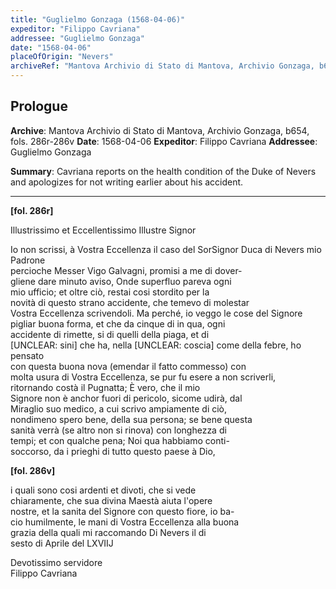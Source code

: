 ```yaml
---
title: "Guglielmo Gonzaga (1568-04-06)"
expeditor: "Filippo Cavriana"
addressee: "Guglielmo Gonzaga"
date: "1568-04-06"
placeOfOrigin: "Nevers"
archiveRef: "Mantova Archivio di Stato di Mantova, Archivio Gonzaga, b654, fols. 286r-286v"
---
```


## Prologue

**Archive**: Mantova Archivio di Stato di Mantova, Archivio Gonzaga, b654, fols. 286r-286v
**Date**: 1568-04-06
**Expeditor**: Filippo Cavriana
**Addressee**: Guglielmo Gonzaga

**Summary**: Cavriana reports on the health condition of the Duke of Nevers and apologizes for not writing earlier about his accident.

---


**[fol. 286r]**

Illustrissimo  et Eccellentissimo Illustre Signor 

Io non  scrissi, à Vostra Eccellenza  il caso del SorSignor Duca di Nevers mio Padrone   
percioche Messer  Vigo Galvagni, promisi a me di dover-  
gliene dare minuto aviso, Onde superfluo pareva ogni   
mio ufficio; et oltre ciò, restai cosi stordito per la   
novità di questo  strano accidente, che temevo di molestar   
Vostra Eccellenza  scrivendoli. Ma perché, io veggo le cose del Signore   
pigliar buona forma, et che da cinque di in qua, ogni   
accidente di rimette, si di quelli  della piaga, et di   
[UNCLEAR: sini] che ha, nella [UNCLEAR: coscia] come della febre, ho pensato   
con questa buona nova (emendar il fatto commesso) con   
molta usura di Vostra Eccellenza, se pur fu esere a non scriverli,   
ritornando costà il Pugnatta; È vero, che il mio   
Signore  non è anchor fuori di pericolo, sicome udirà, dal   
Miraglio suo medico, a cui scrivo ampiamente di ciò,   
nondimeno spero bene, della sua persona; se bene questa   
sanità verrà (se altro non  si rinova) con longhezza  di   
tempi; et con  qualche pena; Noi qua habbiamo conti-  
soccorso, da i prieghi di tutto questo  paese à Dio,


**[fol. 286v]**

i quali sono cosi ardenti et divoti, che si vede   
chiaramente, che sua divina Maestà  aiuta l'opere   
nostre, et la sanita del Signore  con questo  fiore, io ba-  
cio humilmente, le mani di Vostra Eccellenza  alla buona   
grazia  della quali  mi raccomando  Di Nevers il di   
sesto  di Aprile del LXVIIJ

  
Devotissimo  servidore   
Filippo Cavriana

